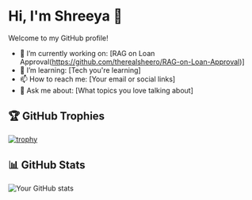 # Hi, I'm Shreeya 👋

Welcome to my GitHub profile!

- 🔭 I’m currently working on: [RAG on Loan Approval(https://github.com/therealsheero/RAG-on-Loan-Approval)]
- 🌱 I’m learning: [Tech you're learning]
- 📫 How to reach me: [Your email or social links]
- 💬 Ask me about: [What topics you love talking about]

## 🏆 GitHub Trophies
[![trophy](https://github-profile-trophy.vercel.app/?username=therealsheero&theme=onedark)](https://github.com/ryo-ma/github-profile-trophy)

## 📊 GitHub Stats
![Your GitHub stats](https://github-readme-stats.vercel.app/api?username=therealsheero&show_icons=true&theme=onedark)

